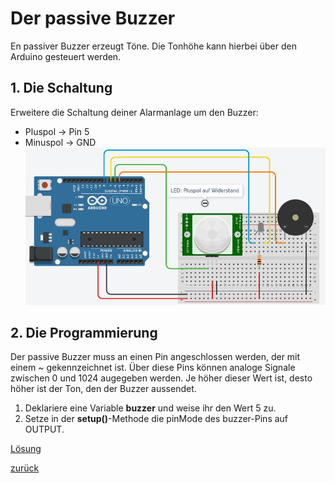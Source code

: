  <link rel="stylesheet" href="https://hi2272.github.io/StyleMD.css">

# Der passive Buzzer
En passiver Buzzer erzeugt Töne. Die Tonhöhe kann hierbei über den Arduino gesteuert werden.  
## 1. Die Schaltung
Erweitere die Schaltung deiner Alarmanlage um den Buzzer:  
- Pluspol -> Pin 5
- Minuspol -> GND 
![Buzzer auf GND und Pin5](Screenshot_1.png)
## 2. Die Programmierung
Der passive Buzzer muss an einen Pin angeschlossen werden, der mit einem ~ gekennzeichnet ist. Über diese Pins können analoge Signale zwischen 0 und 1024 augegeben werden. Je höher dieser Wert ist, desto höher ist der Ton, den der Buzzer aussendet.  
1. Deklariere eine Variable **buzzer** und weise ihr den Wert 5 zu.
2. Setze in der **setup()**-Methode die pinMode des buzzer-Pins auf OUTPUT.
   
[Lösung](loesung.html)  



[zurück](../index.html)
